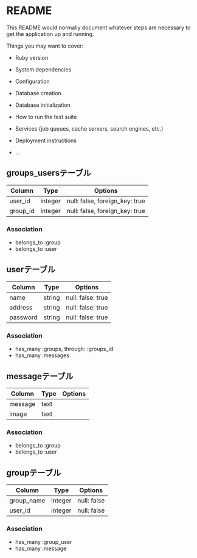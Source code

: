 # README

This README would normally document whatever steps are necessary to get the
application up and running.

Things you may want to cover:

* Ruby version

* System dependencies

* Configuration

* Database creation

* Database initialization

* How to run the test suite

* Services (job queues, cache servers, search engines, etc.)

* Deployment instructions

* ...

## groups_usersテーブル

|Column|Type|Options|
|------|----|-------|
|user_id|integer|null: false, foreign_key: true|
|group_id|integer|null: false, foreign_key: true|

### Association
- belongs_to :group
- belongs_to :user

## userテーブル

|Column|Type|Options|
|------|----|-------|
|name|string|null: false: true|
|address|string|null: false: true|
|password|string|null: false: true|

### Association
- has_many :groups, through: :groups_id
- has_many :messages

## messageテーブル

|Column|Type|Options|
|------|----|-------|
|message|text||
|image|text||

### Association
- belongs_to :group
- belongs_to :user

## groupテーブル

|Column|Type|Options|
|------|----|-------|
|group_name|integer|null: false|
|user_id|integer|null: false|

### Association
- has_many :group_user
- has_many :message